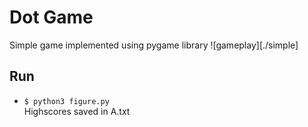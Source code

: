 # Dot Game
Simple game implemented using pygame library 
![gameplay][./simple]

## Run
- `$ python3 figure.py` <br/>
Highscores saved in A.txt
